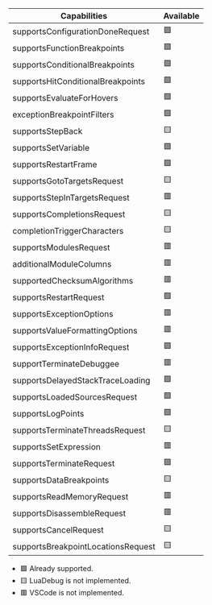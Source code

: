 |Capabilities                        | Available |
|------------------------------------|-----------|
| supportsConfigurationDoneRequest   |    🟩    |
| supportsFunctionBreakpoints        |    🟩    |
| supportsConditionalBreakpoints     |    🟩    |
| supportsHitConditionalBreakpoints  |    🟩    |
| supportsEvaluateForHovers          |    🟩    |
| exceptionBreakpointFilters         |    🟩    |
| supportsStepBack                   |    🟨    |
| supportsSetVariable                |    🟩    |
| supportsRestartFrame               |    🟩    |
| supportsGotoTargetsRequest         |    🟨    |
| supportsStepInTargetsRequest       |    🟥    |
| supportsCompletionsRequest         |    🟨    |
| completionTriggerCharacters        |    🟨    |
| supportsModulesRequest             |    🟥    |
| additionalModuleColumns            |    🟥    |
| supportedChecksumAlgorithms        |    🟥    |
| supportsRestartRequest             |    🟩    |
| supportsExceptionOptions           |    🟥    |
| supportsValueFormattingOptions     |    🟥    |
| supportsExceptionInfoRequest       |    🟩    |
| supportTerminateDebuggee           |    🟥    |
| supportsDelayedStackTraceLoading   |    🟩    |
| supportsLoadedSourcesRequest       |    🟩    |
| supportsLogPoints                  |    🟩    |
| supportsTerminateThreadsRequest    |    🟨    |
| supportsSetExpression              |    🟥    |
| supportsTerminateRequest           |    🟩    |
| supportsDataBreakpoints            |    🟨    |
| supportsReadMemoryRequest          |    🟥    |
| supportsDisassembleRequest         |    🟥    |
| supportsCancelRequest              |    🟨    |
| supportsBreakpointLocationsRequest |    🟨    |

* 🟩 Already supported.
* 🟨 LuaDebug is not implemented.
* 🟥 VSCode is not implemented.
